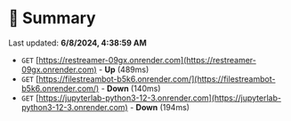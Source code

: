 # 📖 Summary
Last updated: **6/8/2024, 4:38:59 AM**

- `GET` [https://restreamer-09gx.onrender.com](https://restreamer-09gx.onrender.com) - **Up** (489ms)
- `GET` [https://filestreambot-b5k6.onrender.com/](https://filestreambot-b5k6.onrender.com/) - **Down** (140ms)
- `GET` [https://jupyterlab-python3-12-3.onrender.com](https://jupyterlab-python3-12-3.onrender.com) - **Down** (194ms)
